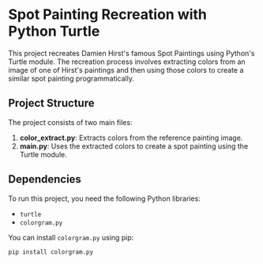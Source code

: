 # Spot Painting Recreation with Python Turtle

This project recreates Damien Hirst's famous Spot Paintings using Python's Turtle module. The recreation process involves extracting colors from an image of one of Hirst's paintings and then using those colors to create a similar spot painting programmatically.

## Project Structure

The project consists of two main files:

1. **color_extract.py**: Extracts colors from the reference painting image.
2. **main.py**: Uses the extracted colors to create a spot painting using the Turtle module.

## Dependencies

To run this project, you need the following Python libraries:
- `turtle`
- `colorgram.py`

You can install `colorgram.py` using pip:
```bash
pip install colorgram.py



